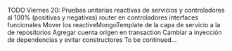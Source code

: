 TODO Viernes 20:
Pruebas unitarias reactivas de servicios y controladores al 100% (positivas y negativas)
router en controladores
interfaces funcionales
Mover los reactiveMongoTemplate de la capa de servicio a la de repositorios
Agregar cuenta origen en transaction
Cambiar a inyección de dependencias y evitar constructores
To be continued...